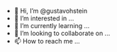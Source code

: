 - 👋 Hi, I’m @gustavohstein
- 👀 I’m interested in ...
- 🌱 I’m currently learning ...
- 💞️ I’m looking to collaborate on ...
- 📫 How to reach me ...

<!---
gustavohstein/gustavohstein is a ✨ special ✨ repository because its `README.md` (this file) appears on your GitHub profile.
You can click the Preview link to take a look at your changes.
--->

